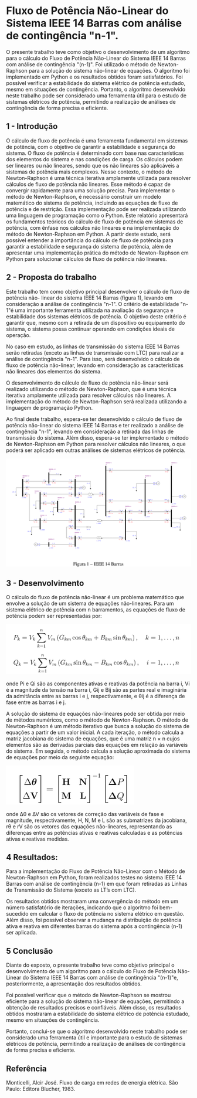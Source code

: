
# Fluxo de Potência Não-Linear do Sistema IEEE 14 Barras com análise de contingência "n-1".

O presente trabalho teve como objetivo o desenvolvimento de um algoritmo para o cálculo do Fluxo de Potência Não-Linear do Sistema IEEE 14 Barras com análise de contingência "(n-1)".
Foi utilizado o método de Newton-Raphson para a solução do sistema não-linear de equações. O algoritmo foi implementado em Python e os resultados obtidos foram satisfatórios. Foi possível verificar a estabilidade do sistema elétrico de potência estudado, mesmo em situações de contingência.
Portanto, o algoritmo desenvolvido neste trabalho pode ser considerado uma ferramenta
útil para o estudo de sistemas elétricos de potência, permitindo a realização de análises de contingência de forma precisa e eficiente.




## 1 - Introdução

O cálculo de fluxo de potência é uma ferramenta fundamental em sistemas de potência, com o objetivo de garantir a estabilidade e segurança do sistema. O fluxo de potência é determinado com base nas características dos elementos do sistema e nas condições de carga. Os cálculos podem ser lineares ou não lineares, sendo que os não lineares são aplicáveis a sistemas de potência mais complexos.
Nesse contexto, o método de Newton-Raphson é uma técnica iterativa amplamente utilizada
para resolver cálculos de fluxo de potência não lineares. Esse método é capaz de convergir rapidamente para uma solução precisa. Para implementar o método de Newton-Raphson, é necessário construir um modelo matemático do sistema de potência, incluindo as equações de fluxo de potência e de restrição. Essa implementação pode ser realizada utilizando uma linguagem de programação como o Python.
Este relatório apresentará os fundamentos teóricos do cálculo de fluxo de potência em
sistemas de potência, com ênfase nos cálculos não lineares e na implementação do método de Newton-Raphson em Python. A partir deste estudo, será possível entender a importância do cálculo de fluxo de potência para garantir a estabilidade e segurança do sistema de potência, além de apresentar uma implementação prática do método de Newton-Raphson em Python para solucionar cálculos de fluxo de potência não lineares.
## 2 - Proposta do trabalho

Este trabalho tem como objetivo principal desenvolver o cálculo de fluxo de potência não-
linear do sistema IEEE 14 Barras (figura 1), levando em consideração a análise de contingência "n-1". O critério de estabilidade "n-1"é uma importante ferramenta utilizada na avaliação da segurança e estabilidade dos sistemas elétricos de potência. O objetivo deste critério é garantir que, mesmo com a retirada de um dispositivo ou equipamento do sistema, o sistema possa continuar operando em condições ideais de operação.

No caso em estudo, as linhas de transmissão do sistema IEEE 14 Barras serão retiradas
(exceto as linhas de transmissão com LTC) para realizar a análise de contingência "n-1". Para isso, será desenvolvido o cálculo de fluxo de potência não-linear, levando em consideração as características não lineares dos elementos do sistema.

O desenvolvimento do cálculo de fluxo de potência não-linear será realizado utilizando o
método de Newton-Raphson, que é uma técnica iterativa amplamente utilizada para resolver
cálculos não lineares. A implementação do método de Newton-Raphson será realizada utilizando a linguagem de programação Python.

Ao final deste trabalho, espera-se ter desenvolvido o cálculo de fluxo de potência não-linear do sistema IEEE 14 Barras e ter realizado a análise de contingência "n-1", levando em consideração a retirada das linhas de transmissão do sistema. Além disso, espera-se ter implementado o método de Newton-Raphson em Python para resolver cálculos não lineares, o que poderá ser aplicado em outras análises de sistemas elétricos de potência.



![IEEE](https://github.com/SamuelAndradeSW/fluxo_de_potencia/blob/main/fluxo%20de%20potencia/data/IEEE%2014%20barras.png)


## 3 - Desenvolvimento

O cálculo do fluxo de potência não-linear é um problema matemático que envolve a solução de um sistema de equações não-lineares. Para um sistema elétrico de potência com n barramentos, as equações de fluxo de potência podem ser representadas por:

![equações](https://github.com/SamuelAndradeSW/fluxo_de_potencia/blob/main/fluxo%20de%20potencia/data/equa%C3%A7%C3%B5es%20de%20fluxo%20de%20pot%C3%AAncia.png)

onde Pi e Qi são as componentes ativas e reativas da potência na barra i, Vi é a magnitude da tensão na barra i, Gij e Bij são as partes real e imaginária da admitância entre as barras i e j, respectivamente, e θij é a diferença de fase entre as barras i e j.

A solução do sistema de equações não-lineares pode ser obtida por meio de métodos
numéricos, como o método de Newton-Raphson. O método de Newton-Raphson é um método
iterativo que busca a solução do sistema de equações a partir de um valor inicial. A cada iteração, o método calcula a matriz jacobiana do sistema de equações, que é uma matriz n × n cujos elementos são as derivadas parciais das equações em relação às variáveis do sistema. Em seguida, o método calcula a solução aproximada do sistema de equações por meio da seguinte equação:

![jacobiana](https://github.com/SamuelAndradeSW/fluxo_de_potencia/blob/main/fluxo%20de%20potencia/data/matriz%20jacobiana.png)

onde ∆θ e ∆V são os vetores de correção das variáveis de fase e magnitude, respectivamente, H, N, M e L são as submatrizes da jacobiana, rθ e rV são os vetores das equações não-lineares, representando as diferenças entre as potências ativas e reativas calculadas e as potências ativas e reativas medidas.


## 4 Resultados:

Para a implementação do Fluxo de Potência Não-Linear com o Método de Newton-Raphson
em Python, foram realizados testes no sistema IEEE 14 Barras com análise de contingência (n-1) em que foram retiradas as Linhas de Transmissão do Sistema (exceto as LT’s com LTC).

Os resultados obtidos mostraram uma convergência do método em um número satisfatório
de iterações, indicando que o algoritmo foi bem-sucedido em calcular o fluxo de potência no sistema elétrico em questão. Além disso, foi possível observar a mudança na distribuição de potência ativa e reativa em diferentes barras do sistema após a contingência (n-1) ser aplicada.

## 5 Conclusão

Diante do exposto, o presente trabalho teve como objetivo principal o desenvolvimento de
um algoritmo para o cálculo do Fluxo de Potência Não-Linear do Sistema IEEE 14 Barras com
análise de contingência "(n-1)"e, posteriormente, a apresentação dos resultados obtidos.

Foi possível verificar que o método de Newton-Raphson se mostrou eficiente para a solução
do sistema não-linear de equações, permitindo a obtenção de resultados precisos e confiáveis. Além disso, os resultados obtidos mostraram a estabilidade do sistema elétrico de potência estudado, mesmo em situações de contingência.

Portanto, conclui-se que o algoritmo desenvolvido neste trabalho pode ser considerado
uma ferramenta útil e importante para o estudo de sistemas elétricos de potência, permitindo a realização de análises de contingência de forma precisa e eficiente.


## Referência

Monticelli, Alcir José. Fluxo de carga em redes de energia elétrica. São Paulo: Editora
Blucher, 1983.
